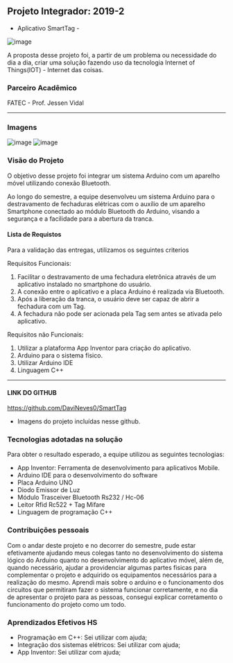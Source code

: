 ﻿
## Projeto Integrador: 2019-2
- Aplicativo SmartTag -


![image](https://user-images.githubusercontent.com/56441411/138635198-e4ba4348-bcf0-4467-913a-71d53a8a7375.png)

A proposta desse projeto foi, a partir de um problema ou necessidade do dia a dia, criar uma solução fazendo uso da tecnologia Internet of Things(IOT) - Internet das coisas.


### Parceiro Acadêmico
FATEC - Prof. Jessen Vidal

***
### Imagens
![image](https://user-images.githubusercontent.com/56441411/138635766-661155a8-bc3a-4c16-94d5-787fddf84141.png)
![image](https://user-images.githubusercontent.com/56441411/138635776-b723e292-ae8c-4dbc-95b6-26ae94e6458f.png)

### Visão do Projeto
O objetivo desse projeto foi integrar um sistema Arduino com um aparelho móvel utilizando conexão Bluetooth.

Ao longo do semestre, a equipe desenvolveu um sistema Arduino para o destravamento de fechaduras elétricas com o auxílio de um aparelho Smartphone conectado ao módulo Bluetooth do Arduino, visando a segurança e a facilidade para a abertura da tranca. 

#### Lista de Requistos 
Para a validação das entregas, utilizamos os seguintes criterios 

Requisitos Funcionais: 

1.	Facilitar o destravamento de uma fechadura eletrônica através de um aplicativo instalado no smartphone do usuário.
2.	A conexão entre o aplicativo e a placa Arduino é realizada via Bluetooth. 
3.	Após a liberação da tranca, o usuário deve ser capaz de abrir a fechadura com um Tag.
4.	A fechadura não pode ser acionada pela Tag sem antes se ativada pelo aplicativo.



Requisitos não Funcionais:

1.	Utilizar a plataforma App Inventor para criação do aplicativo.
2.	Arduino para o sistema físico.
3.	Utilizar Arduino IDE
4. 	Linguagem C++

***

#### LINK DO GITHUB
https://github.com/DaviNeves0/SmartTag

- Imagens do projeto incluídas nesse github.


### Tecnologias adotadas na solução

Para obter o resultado esperado, a equipe utilizou as seguintes tecnologias:

- App Inventor: Ferramenta de desenvolvimento para aplicativos Mobile.
- Arduino IDE para o desenvolvimento do software
- Placa Arduino UNO
- Diodo Emissor de Luz
- Módulo Trasceiver Bluetooth Rs232 / Hc-06
- Leitor Rfid Rc522 + Tag Mifare
- Linguagem de programação C++


### Contribuições pessoais


Com o andar deste projeto e no decorrer do semestre, pude estar efetivamente ajudando meus colegas tanto no desenvolvimento do sistema lógico do Arduino quanto no desenvolvimento do aplicativo móvel, além de, quando necessário, ajudar a providenciar algumas partes fisicas para complementar o projeto e adquirido os equipamentos necessários para a realização do mesmo. Aprendi mais sobre o arduino e o funcionamento dos circuitos que permitiram fazer o sistema funcionar corretamente, e no dia de apresentar o projeto para as pessoas, consegui explicar corretamento o funcionamento do projeto como um todo.

### Aprendizados Efetivos HS

- Programação em C++: Sei utilizar com ajuda;
- Integração dos sistemas elétricos: Sei utilizar com ajuda;
- App Inventor: Sei utilizar com ajuda;
	
```
